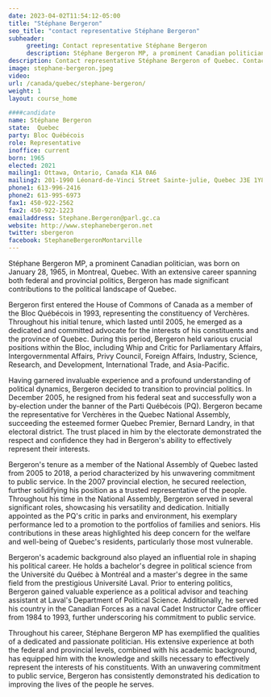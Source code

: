 ```yaml
---
date: 2023-04-02T11:54:12-05:00
title: "Stéphane Bergeron"
seo_title: "contact representative Stéphane Bergeron"
subheader:
     greeting: Contact representative Stéphane Bergeron
     description: Stéphane Bergeron MP, a prominent Canadian politician, was born on January 28, 1965, in Montreal, Quebec.
description: Contact representative Stéphane Bergeron of Quebec. Contact information for Stéphane Bergeron includes email address, phone number, and mailing address.
image: stephane-bergeron.jpeg
video:
url: /canada/quebec/stephane-bergeron/
weight: 1
layout: course_home

####candidate
name: Stéphane Bergeron
state:	Quebec
party: Bloc Québécois
role: Representative
inoffice: current
born: 1965
elected: 2021
mailing1: Ottawa, Ontario, Canada K1A 0A6
mailing2: 201-1990 Léonard-de-Vinci Street Sainte-julie, Quebec J3E 1Y8
phone1: 613-996-2416
phone2: 613-995-6973
fax1: 450-922-2562
fax2: 450-922-1223
emailaddress: Stephane.Bergeron@parl.gc.ca
website: http://www.stephanebergeron.net
twitter: sbergeron
facebook: StephaneBergeronMontarville
---
```


Stéphane Bergeron MP, a prominent Canadian politician, was born on January 28, 1965, in Montreal, Quebec. With an extensive career spanning both federal and provincial politics, Bergeron has made significant contributions to the political landscape of Quebec.

Bergeron first entered the House of Commons of Canada as a member of the Bloc Québécois in 1993, representing the constituency of Verchères. Throughout his initial tenure, which lasted until 2005, he emerged as a dedicated and committed advocate for the interests of his constituents and the province of Quebec. During this period, Bergeron held various crucial positions within the Bloc, including Whip and Critic for Parliamentary Affairs, Intergovernmental Affairs, Privy Council, Foreign Affairs, Industry, Science, Research, and Development, International Trade, and Asia-Pacific.

Having garnered invaluable experience and a profound understanding of political dynamics, Bergeron decided to transition to provincial politics. In December 2005, he resigned from his federal seat and successfully won a by-election under the banner of the Parti Québécois (PQ). Bergeron became the representative for Verchères in the Quebec National Assembly, succeeding the esteemed former Quebec Premier, Bernard Landry, in that electoral district. The trust placed in him by the electorate demonstrated the respect and confidence they had in Bergeron's ability to effectively represent their interests.

Bergeron's tenure as a member of the National Assembly of Quebec lasted from 2005 to 2018, a period characterized by his unwavering commitment to public service. In the 2007 provincial election, he secured reelection, further solidifying his position as a trusted representative of the people. Throughout his time in the National Assembly, Bergeron served in several significant roles, showcasing his versatility and dedication. Initially appointed as the PQ's critic in parks and environment, his exemplary performance led to a promotion to the portfolios of families and seniors. His contributions in these areas highlighted his deep concern for the welfare and well-being of Quebec's residents, particularly those most vulnerable.

Bergeron's academic background also played an influential role in shaping his political career. He holds a bachelor's degree in political science from the Université du Québec à Montréal and a master's degree in the same field from the prestigious Université Laval. Prior to entering politics, Bergeron gained valuable experience as a political advisor and teaching assistant at Laval's Department of Political Science. Additionally, he served his country in the Canadian Forces as a naval Cadet Instructor Cadre officer from 1984 to 1993, further underscoring his commitment to public service.

Throughout his career, Stéphane Bergeron MP has exemplified the qualities of a dedicated and passionate politician. His extensive experience at both the federal and provincial levels, combined with his academic background, has equipped him with the knowledge and skills necessary to effectively represent the interests of his constituents. With an unwavering commitment to public service, Bergeron has consistently demonstrated his dedication to improving the lives of the people he serves.
